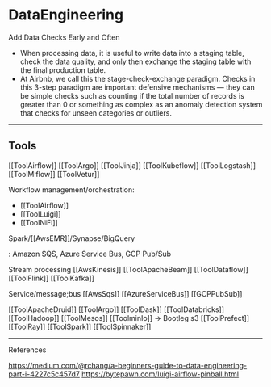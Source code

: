 # DataEngineering

Add Data Checks Early and Often

* When processing data, it is useful to write data into a staging table, check the data quality, and only then exchange the staging table with the final production table.
* At Airbnb, we call this the stage-check-exchange paradigm. Checks in this 3-step paradigm are important defensive mechanisms — they can be simple checks such as counting if the total number of records is greater than 0 or something as complex as an anomaly detection system that checks for unseen categories or outliers.

___

## Tools

[[ToolAirflow]]
[[ToolArgo]]
[[ToolJinja]]
[[ToolKubeflow]]
[[ToolLogstash]]
[[ToolMlflow]]
[[ToolVetur]]

Workflow management/orchestration:

* [[ToolAirflow]]
* [[ToolLuigi]]
* [[ToolNiFi]]

Spark/[[AwsEMR]]/Synapse/BigQuery

: Amazon SQS, Azure Service Bus, GCP Pub/Sub

Stream processing
[[AwsKinesis]]
[[ToolApacheBeam]]
[[ToolDataflow]]
[[ToolFlink]]
[[ToolKafka]]

Service/message;bus
[[AwsSqs]]
[[AzureServiceBus]]
[[GCPPubSub]]

[[ToolApacheDruid]]
[[ToolArgo]]
[[ToolDask]]
[[ToolDatabricks]]
[[ToolHadoop]]
[[ToolMesos]]
[[ToolminIo]] -> Bootleg s3
[[ToolPrefect]]
[[ToolRay]]
[[ToolSpark]]
[[ToolSpinnaker]]

___

References

<https://medium.com/@rchang/a-beginners-guide-to-data-engineering-part-i-4227c5c457d7>
<https://bytepawn.com/luigi-airflow-pinball.html>

